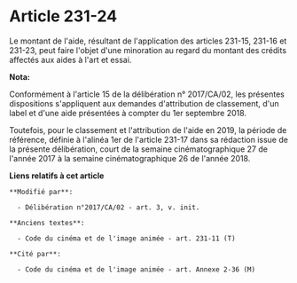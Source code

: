 # Article 231-24

Le montant de l'aide, résultant de l'application des articles 231-15, 231-16 et 231-23, peut faire l'objet d'une minoration
au regard du montant des crédits affectés aux aides à l'art et essai.

**Nota:**

Conformément à l'article 15 de la délibération n° 2017/CA/02, les présentes dispositions s'appliquent aux demandes
d'attribution de classement, d'un label et d'une aide présentées à compter du 1er septembre 2018.

Toutefois, pour le classement et l'attribution de l'aide en 2019, la période de référence, définie à l'alinéa 1er de
l'article 231-17 dans sa rédaction issue de la présente délibération, court de la semaine cinématographique 27 de l'année
2017 à la semaine cinématographique 26 de l'année 2018.

**Liens relatifs à cet article**

	**Modifié par**:

	  - Délibération n°2017/CA/02 - art. 3, v. init.

	**Anciens textes**:

	  - Code du cinéma et de l'image animée - art. 231-11 (T)

	**Cité par**:

	  - Code du cinéma et de l'image animée - art. Annexe 2-36 (M)
